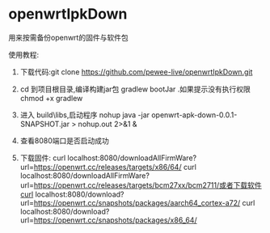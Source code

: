 # openwrtIpkDown

用来按需备份openwrt的固件与软件包

使用教程:

1. 下载代码:git clone https://github.com/pewee-live/openwrtIpkDown.git

2. cd 到项目根目录,编译构建jar包   gradlew bootJar  .如果提示没有执行权限 chmod +x gradlew

3. 进入 build\libs,启动程序  nohup java -jar openwrt-apk-down-0.0.1-SNAPSHOT.jar > nohup.out 2>&1 &

4. 查看8080端口是否启动成功

5. 下载固件: curl localhost:8080/downloadAllFirmWare?url=https://openwrt.cc/releases/targets/x86/64/  curl localhost:8080/downloadAllFirmWare?url=https://openwrt.cc/releases/targets/bcm27xx/bcm2711/或者下载软件curl localhost:8080/download?url=https://openwrt.cc/snapshots/packages/aarch64_cortex-a72/  curl localhost:8080/download?url=https://openwrt.cc/snapshots/packages/x86_64/ 
